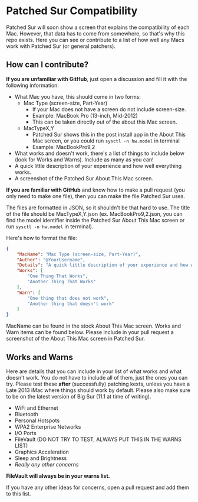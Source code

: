 # Patched Sur Compatibility

Patched Sur will soon show a screen that explains the compatibility of each Mac. However, that data has to come from somewhere, so that's why this repo exists. Here you can see or contribute to a list of how well any Macs work with Patched Sur (or general patchers).

## How can I contribute?

**If you are unfamiliar with GitHub**, just open a discussion and fill it with the following information:

- What Mac you have, this should come in two forms:
  - Mac Type (screen-size, Part-Year)
    - If your Mac does not have a screen do not include screen-size.
    - Example: MacBook Pro (13-inch, Mid-2012)
    - This can be taken directly out of the about this Mac screen.
  - MacTypeX,Y
    - Patched Sur shows this in the post install app in the About This Mac screen, or you could run `sysctl -n hw.model` in terminal
    - Example: MacBookPro9,2
- What works and doesn't work, there's a list of things to include below (look for Works and Warns). Include as many as you can!
- A quick little description of your experience and how well everything works.
- A screenshot of the Patched Sur About This Mac screen.

**If you are familiar with GitHub** and know how to make a pull request (you only need to make one file), then you can make the file Patched Sur uses.

The files are formatted in JSON, so it shouldn't be that hard to use. The title of the file should be MacTypeX,Y.json (ex. MacBookPro9,2.json, you can find the model identifier inside the Patched Sur About This Mac screen or run `sysctl -n hw.model` in terminal).

Here's how to format the file:

```json
{
    "MacName": "Mac Type (screen-size, Part-Year)",
    "Author": "@YourUsername",
    "Details": "A quick little description of your experience and how well everything works.",
    "Works": [
        "One Thing That Works",
        "Another Thing That Works"
    ],
    "Warn": [
        "One thing that does not work",
        "Another thing that doesn't work"
    ]
}
```

MacName can be found in the stock About This Mac screen. Works and Warn items can be found below. Please include in your pull request a screenshot of the About This Mac screen in Patched Sur.

## Works and Warns

Here are details that you can include in your list of what works and what doesn't work. You do not have to include all of them, just the ones you can try. Please test these **after** (successfully) patching kexts, unless you have a Late 2013 iMac where things should work by default. Please also make sure to be on the latest version of Big Sur (11.1 at time of writing).

- WiFi and Ethernet
- Bluetooth
- Personal Hotspots
- WPA2 Enterprise Networks
- I/O Ports
- FileVault (DO NOT TRY TO TEST, ALWAYS PUT THIS IN THE WARNS LIST)
- Graphics Acceleration
- Sleep and Brightness
- *Really any other concerns*

**FileVault will always be in your warns list.**

If you have any other ideas for concerns, open a pull request and add them to this list. 
